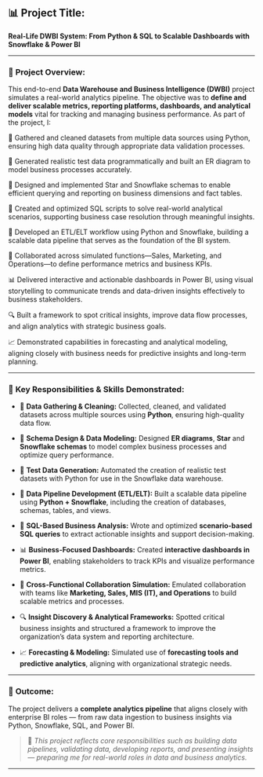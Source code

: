 ## 📊 **Project Title:**

**Real-Life DWBI System: From Python & SQL to Scalable Dashboards with Snowflake & Power BI**

---

### 🚀 **Project Overview:**

This end-to-end **Data Warehouse and Business Intelligence (DWBI)** project simulates a real-world analytics pipeline. The objective was to **define and deliver scalable metrics, reporting platforms, dashboards, and analytical models** vital for tracking and managing business performance.
As part of the project, I:

🧹 Gathered and cleaned datasets from multiple data sources using Python, ensuring high data quality through appropriate data validation processes.

🧪 Generated realistic test data programmatically and built an ER diagram to model business processes accurately.

🧱 Designed and implemented Star and Snowflake schemas to enable efficient querying and reporting on business dimensions and fact tables.

🧠 Created and optimized SQL scripts to solve real-world analytical scenarios, supporting business case resolution through meaningful insights.

🔄 Developed an ETL/ELT workflow using Python and Snowflake, building a scalable data pipeline that serves as the foundation of the BI system.

🤝 Collaborated across simulated functions—Sales, Marketing, and Operations—to define performance metrics and business KPIs.

📊 Delivered interactive and actionable dashboards in Power BI, using visual storytelling to communicate trends and data-driven insights effectively to business stakeholders.

🔍 Built a framework to spot critical insights, improve data flow processes, and align analytics with strategic business goals.

📈 Demonstrated capabilities in forecasting and analytical modeling, aligning closely with business needs for predictive insights and long-term planning.

---

### 🔧 **Key Responsibilities & Skills Demonstrated:**

* 🧹 **Data Gathering & Cleaning:**
  Collected, cleaned, and validated datasets across multiple sources using **Python**, ensuring high-quality data flow.

* 🧰 **Schema Design & Data Modeling:**
  Designed **ER diagrams**, **Star** and **Snowflake schemas** to model complex business processes and optimize query performance.

* 🧪 **Test Data Generation:**
  Automated the creation of realistic test datasets with Python for use in the Snowflake data warehouse.

* 💾 **Data Pipeline Development (ETL/ELT):**
  Built a scalable data pipeline using **Python + Snowflake**, including the creation of databases, schemas, tables, and views.

* 🧠 **SQL-Based Business Analysis:**
  Wrote and optimized **scenario-based SQL queries** to extract actionable insights and support decision-making.

* 📊 **Business-Focused Dashboards:**
  Created **interactive dashboards in Power BI**, enabling stakeholders to track KPIs and visualize performance metrics.

* 🤝 **Cross-Functional Collaboration Simulation:**
  Emulated collaboration with teams like **Marketing, Sales, MIS (IT), and Operations** to build scalable metrics and processes.

* 🔍 **Insight Discovery & Analytical Frameworks:**
  Spotted critical business insights and structured a framework to improve the organization’s data system and reporting architecture.

* 📈 **Forecasting & Modeling:**
  Simulated use of **forecasting tools and predictive analytics**, aligning with organizational strategic needs.

---

### 🏁 **Outcome:**

The project delivers a **complete analytics pipeline** that aligns closely with enterprise BI roles — from raw data ingestion to business insights via Python, Snowflake, SQL, and Power BI.

> 🎯 *This project reflects core responsibilities such as building data pipelines, validating data, developing reports, and presenting insights — preparing me for real-world roles in data and business analytics.*

---

